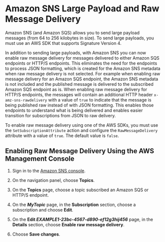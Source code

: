 # Amazon SNS Large Payload and Raw Message Delivery<a name="sns-large-payload-raw-message-delivery"></a>

Amazon SNS \(and Amazon SQS\) allows you to send large payload messages \(from 64 to 256 kilobytes in size\)\. To send large payloads, you must use an AWS SDK that supports Signature Version 4\.

In addition to sending large payloads, with Amazon SNS you can now enable raw message delivery for messages delivered to either Amazon SQS endpoints or HTTP/S endpoints\. This eliminates the need for the endpoints to process JSON formatting, which is created for the Amazon SNS metadata when raw message delivery is not selected\. For example when enabling raw message delivery for an Amazon SQS endpoint, the Amazon SNS metadata is not included and the published message is delivered to the subscribed Amazon SQS endpoint as is\. When enabling raw message delivery for HTTP/S endpoints, the messages will contain an additional HTTP header `x-amz-sns-rawdelivery` with a value of `true` to indicate that the message is being published raw instead of with JSON formatting\. This enables those endpoints to understand what is being delivered and enables easier transition for subscriptions from JSON to raw delivery\. 

To enable raw message delivery using one of the AWS SDKs, you must use the `SetSubscriptionAttribute` action and configure the `RawMessageDelivery` attribute with a value of `true`\. The default value is `false`\. 

## Enabling Raw Message Delivery Using the AWS Management Console<a name="raw-message-console"></a>

1. Sign in to the [Amazon SNS console](https://console.aws.amazon.com/sns/)\.

1. On the navigation panel, choose **Topics**\.

1. On the **Topics** page, choose a topic subscribed an Amazon SQS or HTTP/S endpoint\.

1. On the ***MyTopic*** page, in the **Subscription** section, choose a subscription and choose **Edit**\.

1. On the **Edit *EXAMPLE1\-23bc\-4567\-d890\-ef12g3hij456*** page, in the **Details** section, choose **Enable raw message delivery**\.

1. Choose **Save changes**\.